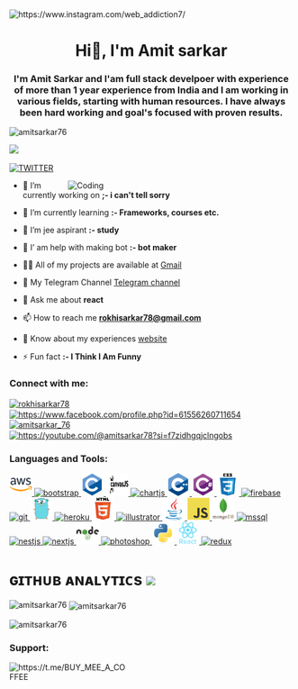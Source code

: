 
<img align="center" width="500" src="https://i.pinimg.com/enabled_hi/564x/bb/b5/e2/bbb5e2e3361a6a39bcad1d7bd380ea47.jpg" alt="https://www.instagram.com/web_addiction7/">
<h1 align="center">Hi👋, I'm Amit sarkar</h1>
<h3 align="center">I'm Amit Sarkar and I'am full stack develpoer with experience of more than 1 year experience from India and I am working in various fields, starting with human resources. I have always been hard working and goal's focused with proven results.</h3>


<p align="left"> <img src="https://komarev.com/ghpvc/?username=amitsarkar76&label=Profile%20views&color=0e75b6&style=flat" alt="amitsarkar76" /> </p>


<img src="https://readme-typing-svg.herokuapp.com?color=00FF00&width=420&lines=👨‍💻+AMIT+SARKAR+💻">




<p align="left"> <a href="https://twitter.com/rokhisarkar78" target="blank"><img src="https://img.shields.io/twitter/follow/rokhisarkar78?logo=twitter&style=for-the-badge" alt="TWITTER" /></a> </p>
<img align="right" alt="Coding" width="400" src="https://granroyalleigarape.com.br/wp-content/uploads/2021/05/programmer.gif">

- 🔭 I’m currently working on **;- i can't tell sorry**

- 🌱 I’m currently learning **:- Frameworks, courses etc.**

- 👯 I’m jee aspirant **:- study**

- 🤝 I’ am help with making bot **:- bot maker**

- 👨‍💻 All of my projects are available at [Gmail](https://github.com/amitsarkar76)

- 📝 My Telegram Channel [Telegram channel](https://t.me/LETS_DEBUG)

- 💬 Ask me about **react**

- 📫 How to reach me **rokhisarkar78@gmail.com**

- 📄 Know about my experiences [website](https://amitsarkar76.github.io/website/)

- ⚡ Fun fact **:- I Think I Am Funny**

<h3 align="left">Connect with me:</h3>
<p align="left">
<a href="https://twitter.com/rokhisarkar78" target="blank"><img align="center" src="https://raw.githubusercontent.com/rahuldkjain/github-profile-readme-generator/master/src/images/icons/Social/twitter.svg" alt="rokhisarkar78" height="30" width="40" /></a>
<a href="https://fb.com/https://www.facebook.com/profile.php?id=61556260711654" target="blank"><img align="center" src="https://raw.githubusercontent.com/rahuldkjain/github-profile-readme-generator/master/src/images/icons/Social/facebook.svg" alt="https://www.facebook.com/profile.php?id=61556260711654" height="30" width="40" /></a>
<a href="https://instagram.com/amitsarkar_76" target="blank"><img align="center" src="https://raw.githubusercontent.com/rahuldkjain/github-profile-readme-generator/master/src/images/icons/Social/instagram.svg" alt="amitsarkar_76" height="30" width="40" /></a>
<a href="https://www.youtube.com/c/https://youtube.com/@amitsarkar78?si=f7zidhgqjclngobs" target="blank"><img align="center" src="https://raw.githubusercontent.com/rahuldkjain/github-profile-readme-generator/master/src/images/icons/Social/youtube.svg" alt="https://youtube.com/@amitsarkar78?si=f7zidhgqjclngobs" height="30" width="40" /></a>
</p>

<h3 align="left">Languages and Tools:</h3>
<p align="left"> <a href="https://aws.amazon.com" target="_blank" rel="noreferrer"> <img src="https://raw.githubusercontent.com/devicons/devicon/master/icons/amazonwebservices/amazonwebservices-original-wordmark.svg" alt="aws" width="40" height="40"/> </a> <a href="https://getbootstrap.com" target="_blank" rel="noreferrer"> <img src="https://cdn.jsdelivr.net/gh/devicons/devicon@latest/icons/bootstrap/bootstrap-original.svg" alt="bootstrap" width="40" height="40"/> </a> <a href="https://www.cprogramming.com/" target="_blank" rel="noreferrer"> <img src="https://raw.githubusercontent.com/devicons/devicon/master/icons/c/c-original.svg" alt="c" width="40" height="40"/> </a> <a href="https://canvasjs.com" target="_blank" rel="noreferrer"> <img src="https://raw.githubusercontent.com/Hardik0307/Hardik0307/master/assets/canvasjs-charts.svg" alt="canvasjs" width="40" height="40"/> </a> <a href="https://www.chartjs.org" target="_blank" rel="noreferrer"> <img src="https://www.chartjs.org/media/logo-title.svg" alt="chartjs" width="40" height="40"/> </a> <a href="https://www.w3schools.com/cpp/" target="_blank" rel="noreferrer"> <img src="https://raw.githubusercontent.com/devicons/devicon/master/icons/cplusplus/cplusplus-original.svg" alt="cplusplus" width="40" height="40"/> </a> <a href="https://www.w3schools.com/cs/" target="_blank" rel="noreferrer"> <img src="https://raw.githubusercontent.com/devicons/devicon/master/icons/csharp/csharp-original.svg" alt="csharp" width="40" height="40"/> </a> <a href="https://www.w3schools.com/css/" target="_blank" rel="noreferrer"> <img src="https://raw.githubusercontent.com/devicons/devicon/master/icons/css3/css3-original-wordmark.svg" alt="css3" width="40" height="40"/> </a> <a href="https://firebase.google.com/" target="_blank" rel="noreferrer"> <img src="https://www.vectorlogo.zone/logos/firebase/firebase-icon.svg" alt="firebase" width="40" height="40"/> </a> <a href="https://git-scm.com/" target="_blank" rel="noreferrer"> <img src="https://www.vectorlogo.zone/logos/git-scm/git-scm-icon.svg" alt="git" width="40" height="40"/> </a> <a href="https://golang.org" target="_blank" rel="noreferrer"> <img src="https://raw.githubusercontent.com/devicons/devicon/master/icons/go/go-original.svg" alt="go" width="40" height="40"/> </a> <a href="https://heroku.com" target="_blank" rel="noreferrer"> <img src="https://www.vectorlogo.zone/logos/heroku/heroku-icon.svg" alt="heroku" width="40" height="40"/> </a> <a href="https://www.w3.org/html/" target="_blank" rel="noreferrer"> <img src="https://raw.githubusercontent.com/devicons/devicon/master/icons/html5/html5-original-wordmark.svg" alt="html5" width="40" height="40"/> </a> <a href="https://www.adobe.com/in/products/illustrator.html" target="_blank" rel="noreferrer"> <img src="https://www.vectorlogo.zone/logos/adobe_illustrator/adobe_illustrator-icon.svg" alt="illustrator" width="40" height="40"/> </a> <a href="https://www.java.com" target="_blank" rel="noreferrer"> <img src="https://raw.githubusercontent.com/devicons/devicon/master/icons/java/java-original.svg" alt="java" width="40" height="40"/> </a> <a href="https://developer.mozilla.org/en-US/docs/Web/JavaScript" target="_blank" rel="noreferrer"> <img src="https://raw.githubusercontent.com/devicons/devicon/master/icons/javascript/javascript-original.svg" alt="javascript" width="40" height="40"/> </a> <a href="https://www.mongodb.com/" target="_blank" rel="noreferrer"> <img src="https://raw.githubusercontent.com/devicons/devicon/master/icons/mongodb/mongodb-original-wordmark.svg" alt="mongodb" width="40" height="40"/> </a> <a href="https://www.microsoft.com/en-us/sql-server" target="_blank" rel="noreferrer"> <img src="https://www.svgrepo.com/show/303229/microsoft-sql-server-logo.svg" alt="mssql" width="40" height="40"/> </a> <a href="https://nestjs.com/" target="_blank" rel="noreferrer"> <img src="https://cdn.jsdelivr.net/gh/devicons/devicon@latest/icons/nestjs/nestjs-original.svg" alt="nestjs" width="40" height="40"/> </a> <a href="https://nextjs.org/" target="_blank" rel="noreferrer"> <img src="https://cdn.worldvectorlogo.com/logos/nextjs-2.svg" alt="nextjs" width="40" height="40"/> </a> <a href="https://nodejs.org" target="_blank" rel="noreferrer"> <img src="https://raw.githubusercontent.com/devicons/devicon/master/icons/nodejs/nodejs-original-wordmark.svg" alt="nodejs" width="40" height="40"/> </a> <a href="https://www.photoshop.com/en" target="_blank" rel="noreferrer"> <img src="https://cdn.jsdelivr.net/gh/devicons/devicon@latest/icons/photoshop/photoshop-original.svg" alt="photoshop" width="40" height="40"/> </a> <a href="https://www.python.org" target="_blank" rel="noreferrer"> <img src="https://raw.githubusercontent.com/devicons/devicon/master/icons/python/python-original.svg" alt="python" width="40" height="40"/> </a> <a href="https://reactjs.org/" target="_blank" rel="noreferrer"> <img src="https://raw.githubusercontent.com/devicons/devicon/master/icons/react/react-original-wordmark.svg" alt="react" width="40" height="40"/> </a> <a href="https://redux.js.org" target="_blank" rel="noreferrer"> <img src="https://cdn.jsdelivr.net/gh/devicons/devicon@latest/icons/vscode/vscode-original.svg" alt="redux" width="40" height="40"/> </a> <a alt="bootstrap" width="40" height="40"/> </a> <a href="https://code.visualstudio.com/Download" target="_blank" rel="noreferrer">  </a> </p>




<h1>ɢɪᴛʜᴜʙ ᴀɴᴀʟʏᴛɪᴄs <img src="https://emojis.slackmojis.com/emojis/images/1621024394/39092/cat-roll.gif?1621024394" width="22"></h1>

<p><img align="left" src="https://github-readme-stats.vercel.app/api/top-langs?username=amitsarkar76&show_icons=true&locale=en&layout=compact" alt="amitsarkar76" /></p>

<p>&nbsp;<img align="center" src="https://github-readme-stats.vercel.app/api?username=amitsarkar76&show_icons=true&locale=en" alt="amitsarkar76" /></p>

<p><img align="center" src="https://github-readme-streak-stats.herokuapp.com/?user=amitsarkar76&" alt="amitsarkar76" /></p>

<h3 align="left">Support:</h3>
<p><a href="https://t.me/BUY_MEE_A_COFFEE"> <img align="left" src="https://cdn.buymeacoffee.com/buttons/v2/default-yellow.png" height="50" width="210" alt=" https://t.me/BUY_MEE_A_COFFEE" /></a></p><br><br>

